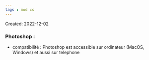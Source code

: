 ```yaml
---
tags : mod cs
---
```

Created: 2022-12-02

### Photoshop : 
- compatibilité : Photoshop est accessible sur ordinateur (MacOS, Windows) et aussi sur telephone 